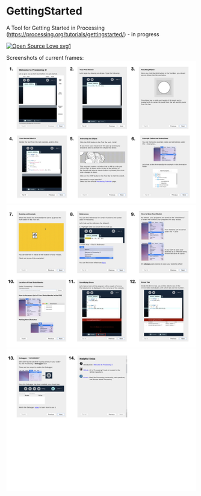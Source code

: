 # GettingStarted
A Tool for Getting Started in Processing (https://processing.org/tutorials/gettingstarted/) - in progress

[![Open Source Love svg1](https://badges.frapsoft.com/os/v1/open-source.svg?v=103)](https://github.com/ellerbrock/open-source-badges/)

Screenshots of current frames:
![screenshot1](readme_images/image1.jpeg)
![screenshot2](readme_images/image2.jpeg)
![screenshot3](readme_images/image3.jpeg)

